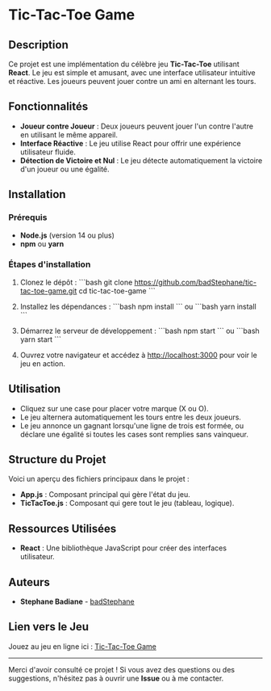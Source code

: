 
# Tic-Tac-Toe Game

## Description
Ce projet est une implémentation du célèbre jeu **Tic-Tac-Toe** utilisant **React**. Le jeu est simple et amusant, avec une interface utilisateur intuitive et réactive. Les joueurs peuvent jouer contre un ami en alternant les tours.

## Fonctionnalités
- **Joueur contre Joueur** : Deux joueurs peuvent jouer l'un contre l'autre en utilisant le même appareil.
- **Interface Réactive** : Le jeu utilise React pour offrir une expérience utilisateur fluide.
- **Détection de Victoire et Nul** : Le jeu détecte automatiquement la victoire d'un joueur ou une égalité.

## Installation

### Prérequis
- **Node.js** (version 14 ou plus)
- **npm** ou **yarn**

### Étapes d'installation

1. Clonez le dépôt :
   \`\`\`bash
   git clone https://github.com/badStephane/tic-tac-toe-game.git
   cd tic-tac-toe-game
   \`\`\`

2. Installez les dépendances :
   \`\`\`bash
   npm install
   \`\`\`
   ou
   \`\`\`bash
   yarn install
   \`\`\`

3. Démarrez le serveur de développement :
   \`\`\`bash
   npm start
   \`\`\`
   ou
   \`\`\`bash
   yarn start
   \`\`\`

4. Ouvrez votre navigateur et accédez à [http://localhost:3000](http://localhost:3000) pour voir le jeu en action.

## Utilisation

- Cliquez sur une case pour placer votre marque (X ou O).
- Le jeu alternera automatiquement les tours entre les deux joueurs.
- Le jeu annonce un gagnant lorsqu'une ligne de trois est formée, ou déclare une égalité si toutes les cases sont remplies sans vainqueur.

## Structure du Projet

Voici un aperçu des fichiers principaux dans le projet :

- **App.js** : Composant principal qui gère l'état du jeu.
- **TicTacToe.js** : Composant qui gere tout le jeu (tableau, logique).


## Ressources Utilisées

- **React** : Une bibliothèque JavaScript pour créer des interfaces utilisateur.

## Auteurs

- **Stephane Badiane** - [badStephane](https://github.com/badStephane)

## Lien vers le Jeu

Jouez au jeu en ligne ici : [Tic-Tac-Toe Game](https://badstephane.github.io/tic-tac-toe-game/)

---

Merci d'avoir consulté ce projet ! Si vous avez des questions ou des suggestions, n'hésitez pas à ouvrir une **Issue** ou à me contacter.
